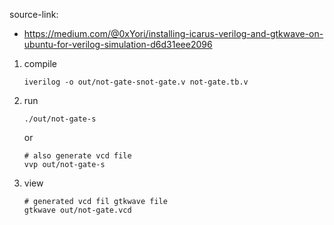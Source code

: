 source-link:

- https://medium.com/@0xYori/installing-icarus-verilog-and-gtkwave-on-ubuntu-for-verilog-simulation-d6d31eee2096

1. compile

   ```
   iverilog -o out/not-gate-snot-gate.v not-gate.tb.v
   ```

2. run

   ```
   ./out/not-gate-s
   ```

   or

   ```
   # also generate vcd file
   vvp out/not-gate-s
   ```

3. view

   ```
   # generated vcd fil gtkwave file
   gtkwave out/not-gate.vcd
   ```
